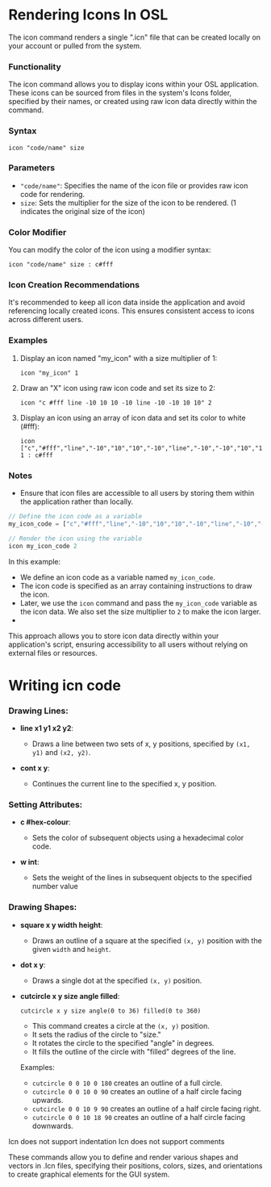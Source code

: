 # Rendering Icons In OSL

The icon command renders a single ".icn" file that can be created locally on your account or pulled from the system.

### Functionality

The icon command allows you to display icons within your OSL application. These icons can be sourced from files in the system's Icons folder, specified by their names, or created using raw icon data directly within the command.

### Syntax

```osl
icon "code/name" size
```

### Parameters

- `"code/name"`: Specifies the name of the icon file or provides raw icon code for rendering.
- `size`: Sets the multiplier for the size of the icon to be rendered. (1 indicates the original size of the icon)

### Color Modifier

You can modify the color of the icon using a modifier syntax:

```osl
icon "code/name" size : c#fff
```

### Icon Creation Recommendations

It's recommended to keep all icon data inside the application and avoid referencing locally created icons. This ensures consistent access to icons across different users.

### Examples

1. Display an icon named "my_icon" with a size multiplier of 1:
   ```osl
   icon "my_icon" 1
   ```

2. Draw an "X" icon using raw icon code and set its size to 2:
   ```osl
   icon "c #fff line -10 10 10 -10 line -10 -10 10 10" 2
   ```

3. Display an icon using an array of icon data and set its color to white (#fff):
   ```osl
   icon ["c","#fff","line","-10","10","10","-10","line","-10","-10","10","10"] 1 : c#fff
   ```

### Notes

- Ensure that icon files are accessible to all users by storing them within the application rather than locally.

```js
// Define the icon code as a variable
my_icon_code = ["c","#fff","line","-10","10","10","-10","line","-10","-10","10","10"]

// Render the icon using the variable
icon my_icon_code 2
```

In this example:
- We define an icon code as a variable named `my_icon_code`.
- The icon code is specified as an array containing instructions to draw the icon.
- Later, we use the `icon` command and pass the `my_icon_code` variable as the icon data. We also set the size multiplier to `2` to make the icon larger.
- 
This approach allows you to store icon data directly within your application's script, ensuring accessibility to all users without relying on external files or resources.


# Writing icn code

### Drawing Lines:

- **line x1 y1 x2 y2**:
  - Draws a line between two sets of x, y positions, specified by `(x1, y1)` and `(x2, y2)`.

- **cont x y**:
  - Continues the current line to the specified x, y position.
 

### Setting Attributes:

- **c #hex-colour**:
  - Sets the color of subsequent objects using a hexadecimal color code.
  
- **w int**:
  - Sets the weight of the lines in subsequent objects to the specified number value

### Drawing Shapes:

- **square x y width height**:
  - Draws an outline of a square at the specified `(x, y)` position with the given `width` and `height`.

- **dot x y**:
  - Draws a single dot at the specified `(x, y)` position.

- **cutcircle x y size angle filled**:

  `cutcircle x y size angle(0 to 36) filled(0 to 360)`

  - This command creates a circle at the `(x, y)` position.
  - It sets the radius of the circle to "size."
  - It rotates the circle to the specified "angle" in degrees.
  - It fills the outline of the circle with "filled" degrees of the line.
  
  Examples:
  - `cutcircle 0 0 10 0 180` creates an outline of a full circle.
  - `cutcircle 0 0 10 0 90` creates an outline of a half circle facing upwards.
  - `cutcircle 0 0 10 9 90` creates an outline of a half circle facing right.
  - `cutcircle 0 0 10 18 90` creates an outline of a half circle facing downwards.

Icn does not support indentation
Icn does not support comments

These commands allow you to define and render various shapes and vectors in .Icn files, specifying their positions, colors, sizes, and orientations to create graphical elements for the GUI system.
